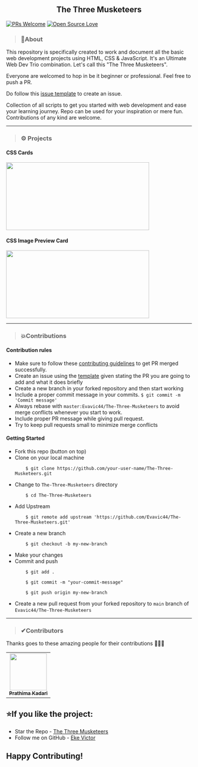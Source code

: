 <h2 align="center">The Three Musketeers</h2>

[![PRs Welcome](https://img.shields.io/badge/contributions-welcome-brightgreen.svg)](http://makeapullrequest.com) [![Open Source Love](https://badges.frapsoft.com/os/v2/open-source.svg?v=103)](https://github.com/Evavic44/The-Three-Musketeers)

> ### 📌About

This repository is specifically created to work and document all the basic web development projects using HTML, CSS & JavaScript. It's an Ultimate Web Dev Trio combination. Let's call this "The Three Musketeers".

Everyone are welcomed to hop in be it beginner or professional. Feel free to push a PR.

Do follow this [issue template](https://github.com/Evavic44/The-Tree-Musketeers/blob/main/.github/ISSUE_TEMPLATE/issues-template.md) to create an issue.

Collection of all scripts to get you started with web development and ease your learning journey. Repo can be used for your inspiration or mere fun. Contributions of any kind are welcome.
<hr/>

> ### ⚙ Projects


<div align="left">
    <h4>CSS Cards</h4>
    <img src="https://user-images.githubusercontent.com/62628408/117551074-bfa8c580-b03b-11eb-8cbd-5f1550d4d3d8.png" width="388" height="184"/>
    <h4>CSS Image Preview Card</h4>
    <img src="https://user-images.githubusercontent.com/62628408/117550988-30031700-b03b-11eb-8f7b-7ecd6e4d16ec.png" width="388" height="184"/>
</div>

<hr/>

> ### 💥Contributions 

#### Contribution rules

* Make sure to follow these [contributing guidelines](https://github.com/prathimacode-hub/The-Tree-Musketeers/blob/main/CONTRIBUTING.md) to get PR merged successfully.
* Create an issue using the [template](https://github.com/Evavic44/The-Tree-Musketeers/blob/main/.github/ISSUE_TEMPLATE/issues-template.md) given stating the PR you are going to add and what it does briefly
* Create a new branch in your forked repository and then start working
* Include a proper commit message in your commits. `$ git commit -m 'Commit message'`
* Always rebase with `master:Evavic44/The-Three-Musketeers` to avoid merge conflicts whenever you start to work.
* Include proper PR message while giving pull request.
* Try to keep pull requests small to minimize merge conflicts

#### Getting Started

* Fork this repo (button on top)
* Clone on your local machine
    ```
        $ git clone https://github.com/your-user-name/The-Three-Musketeers.git
    ```
* Change to `The-Three-Musketeers` directory
    ```
        $ cd The-Three-Musketeers
    ```
* Add Upstream
    ```
        $ git remote add upstream 'https://github.com/Evavic44/The-Three-Musketeers.git'
    ```        
* Create a new branch
    ```
        $ git checkout -b my-new-branch
    ```
* Make your changes
* Commit and push
    ```
        $ git add .
    ```
    ```
        $ git commit -m "your-commit-message"
    ```
    ```
        $ git push origin my-new-branch
    ```
* Create a new pull request from your forked repository to `main` branch of `Evavic44/The-Three-Musketeers`
<hr>

> ### ✔Contributors
Thanks goes to these amazing people for their contributions 🎉🎉🎉

<!-- ALL-CONTRIBUTORS-LIST:START - Do not remove or modify this section -->
<!-- prettier-ignore-start -->
<!-- markdownlint-disable -->
<table>
<tr>
<td align="center"><a href="https://github.com/prathimacode-hub"><img src="https://avatars.githubusercontent.com/u/74645302?v=4" width="100px;" alt=""/><br /><sub><b>Prathima Kadari</b></sub></a><br /> </td>
</tr>
</table>

<!-- markdownlint-enable -->
<!-- prettier-ignore-end -->
<!-- ALL-CONTRIBUTORS-LIST:END -->

## ⭐If you like the project:

- Star the Repo - [The Three Musketeers](https://github.com/Evavic44/The-Tree-Musketeers)
- Follow me on GitHub - [Eke Victor](https://github.com/Evavic44)

## Happy Contributing!
